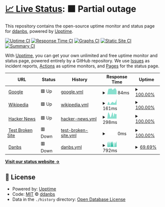 # [📈 Live Status](https://ddanbs.github.io/upptime): <!--live status--> **🟧 Partial outage**

This repository contains the open-source uptime monitor and status page for [ddanbs](https://ddanbs.github.io/upptime), powered by [Upptime](https://github.com/upptime/upptime).

[![Uptime CI](https://github.com/ddanbs/upptime/workflows/Uptime%20CI/badge.svg)](https://github.com/ddanbs/upptime/actions?query=workflow%3A%22Uptime+CI%22)
[![Response Time CI](https://github.com/ddanbs/upptime/workflows/Response%20Time%20CI/badge.svg)](https://github.com/ddanbs/upptime/actions?query=workflow%3A%22Response+Time+CI%22)
[![Graphs CI](https://github.com/ddanbs/upptime/workflows/Graphs%20CI/badge.svg)](https://github.com/ddanbs/upptime/actions?query=workflow%3A%22Graphs+CI%22)
[![Static Site CI](https://github.com/ddanbs/upptime/workflows/Static%20Site%20CI/badge.svg)](https://github.com/ddanbs/upptime/actions?query=workflow%3A%22Static+Site+CI%22)
[![Summary CI](https://github.com/ddanbs/upptime/workflows/Summary%20CI/badge.svg)](https://github.com/ddanbs/upptime/actions?query=workflow%3A%22Summary+CI%22)

With [Upptime](https://upptime.js.org), you can get your own unlimited and free uptime monitor and status page, powered entirely by a GitHub repository. We use [Issues](https://github.com/ddanbs/upptime/issues) as incident reports, [Actions](https://github.com/ddanbs/upptime/actions) as uptime monitors, and [Pages](https://ddanbs.github.io/upptime) for the status page.

<!--start: status pages-->
<!-- This summary is generated by Upptime (https://github.com/upptime/upptime) -->
<!-- Do not edit this manually, your changes will be overwritten -->
<!-- prettier-ignore -->
| URL | Status | History | Response Time | Uptime |
| --- | ------ | ------- | ------------- | ------ |
| <img alt="" src="https://icons.duckduckgo.com/ip3/www.google.com.ico" height="13"> [Google](https://www.google.com) | 🟩 Up | [google.yml](https://github.com/ddanbs/upptime/commits/HEAD/history/google.yml) | <details><summary><img alt="Response time graph" src="./graphs/google/response-time-week.png" height="20"> 84ms</summary><br><a href="https://ddanbs.github.io/upptime/history/google"><img alt="Response time 105" src="https://img.shields.io/endpoint?url=https%3A%2F%2Fraw.githubusercontent.com%2Fddanbs%2Fupptime%2FHEAD%2Fapi%2Fgoogle%2Fresponse-time.json"></a><br><a href="https://ddanbs.github.io/upptime/history/google"><img alt="24-hour response time 59" src="https://img.shields.io/endpoint?url=https%3A%2F%2Fraw.githubusercontent.com%2Fddanbs%2Fupptime%2FHEAD%2Fapi%2Fgoogle%2Fresponse-time-day.json"></a><br><a href="https://ddanbs.github.io/upptime/history/google"><img alt="7-day response time 84" src="https://img.shields.io/endpoint?url=https%3A%2F%2Fraw.githubusercontent.com%2Fddanbs%2Fupptime%2FHEAD%2Fapi%2Fgoogle%2Fresponse-time-week.json"></a><br><a href="https://ddanbs.github.io/upptime/history/google"><img alt="30-day response time 101" src="https://img.shields.io/endpoint?url=https%3A%2F%2Fraw.githubusercontent.com%2Fddanbs%2Fupptime%2FHEAD%2Fapi%2Fgoogle%2Fresponse-time-month.json"></a><br><a href="https://ddanbs.github.io/upptime/history/google"><img alt="1-year response time 103" src="https://img.shields.io/endpoint?url=https%3A%2F%2Fraw.githubusercontent.com%2Fddanbs%2Fupptime%2FHEAD%2Fapi%2Fgoogle%2Fresponse-time-year.json"></a></details> | <details><summary><a href="https://ddanbs.github.io/upptime/history/google">100.00%</a></summary><a href="https://ddanbs.github.io/upptime/history/google"><img alt="All-time uptime 100.00%" src="https://img.shields.io/endpoint?url=https%3A%2F%2Fraw.githubusercontent.com%2Fddanbs%2Fupptime%2FHEAD%2Fapi%2Fgoogle%2Fuptime.json"></a><br><a href="https://ddanbs.github.io/upptime/history/google"><img alt="24-hour uptime 100.00%" src="https://img.shields.io/endpoint?url=https%3A%2F%2Fraw.githubusercontent.com%2Fddanbs%2Fupptime%2FHEAD%2Fapi%2Fgoogle%2Fuptime-day.json"></a><br><a href="https://ddanbs.github.io/upptime/history/google"><img alt="7-day uptime 100.00%" src="https://img.shields.io/endpoint?url=https%3A%2F%2Fraw.githubusercontent.com%2Fddanbs%2Fupptime%2FHEAD%2Fapi%2Fgoogle%2Fuptime-week.json"></a><br><a href="https://ddanbs.github.io/upptime/history/google"><img alt="30-day uptime 100.00%" src="https://img.shields.io/endpoint?url=https%3A%2F%2Fraw.githubusercontent.com%2Fddanbs%2Fupptime%2FHEAD%2Fapi%2Fgoogle%2Fuptime-month.json"></a><br><a href="https://ddanbs.github.io/upptime/history/google"><img alt="1-year uptime 100.00%" src="https://img.shields.io/endpoint?url=https%3A%2F%2Fraw.githubusercontent.com%2Fddanbs%2Fupptime%2FHEAD%2Fapi%2Fgoogle%2Fuptime-year.json"></a></details>
| <img alt="" src="https://icons.duckduckgo.com/ip3/en.wikipedia.org.ico" height="13"> [Wikipedia](https://en.wikipedia.org) | 🟩 Up | [wikipedia.yml](https://github.com/ddanbs/upptime/commits/HEAD/history/wikipedia.yml) | <details><summary><img alt="Response time graph" src="./graphs/wikipedia/response-time-week.png" height="20"> 161ms</summary><br><a href="https://ddanbs.github.io/upptime/history/wikipedia"><img alt="Response time 222" src="https://img.shields.io/endpoint?url=https%3A%2F%2Fraw.githubusercontent.com%2Fddanbs%2Fupptime%2FHEAD%2Fapi%2Fwikipedia%2Fresponse-time.json"></a><br><a href="https://ddanbs.github.io/upptime/history/wikipedia"><img alt="24-hour response time 360" src="https://img.shields.io/endpoint?url=https%3A%2F%2Fraw.githubusercontent.com%2Fddanbs%2Fupptime%2FHEAD%2Fapi%2Fwikipedia%2Fresponse-time-day.json"></a><br><a href="https://ddanbs.github.io/upptime/history/wikipedia"><img alt="7-day response time 161" src="https://img.shields.io/endpoint?url=https%3A%2F%2Fraw.githubusercontent.com%2Fddanbs%2Fupptime%2FHEAD%2Fapi%2Fwikipedia%2Fresponse-time-week.json"></a><br><a href="https://ddanbs.github.io/upptime/history/wikipedia"><img alt="30-day response time 174" src="https://img.shields.io/endpoint?url=https%3A%2F%2Fraw.githubusercontent.com%2Fddanbs%2Fupptime%2FHEAD%2Fapi%2Fwikipedia%2Fresponse-time-month.json"></a><br><a href="https://ddanbs.github.io/upptime/history/wikipedia"><img alt="1-year response time 228" src="https://img.shields.io/endpoint?url=https%3A%2F%2Fraw.githubusercontent.com%2Fddanbs%2Fupptime%2FHEAD%2Fapi%2Fwikipedia%2Fresponse-time-year.json"></a></details> | <details><summary><a href="https://ddanbs.github.io/upptime/history/wikipedia">100.00%</a></summary><a href="https://ddanbs.github.io/upptime/history/wikipedia"><img alt="All-time uptime 100.00%" src="https://img.shields.io/endpoint?url=https%3A%2F%2Fraw.githubusercontent.com%2Fddanbs%2Fupptime%2FHEAD%2Fapi%2Fwikipedia%2Fuptime.json"></a><br><a href="https://ddanbs.github.io/upptime/history/wikipedia"><img alt="24-hour uptime 100.00%" src="https://img.shields.io/endpoint?url=https%3A%2F%2Fraw.githubusercontent.com%2Fddanbs%2Fupptime%2FHEAD%2Fapi%2Fwikipedia%2Fuptime-day.json"></a><br><a href="https://ddanbs.github.io/upptime/history/wikipedia"><img alt="7-day uptime 100.00%" src="https://img.shields.io/endpoint?url=https%3A%2F%2Fraw.githubusercontent.com%2Fddanbs%2Fupptime%2FHEAD%2Fapi%2Fwikipedia%2Fuptime-week.json"></a><br><a href="https://ddanbs.github.io/upptime/history/wikipedia"><img alt="30-day uptime 100.00%" src="https://img.shields.io/endpoint?url=https%3A%2F%2Fraw.githubusercontent.com%2Fddanbs%2Fupptime%2FHEAD%2Fapi%2Fwikipedia%2Fuptime-month.json"></a><br><a href="https://ddanbs.github.io/upptime/history/wikipedia"><img alt="1-year uptime 100.00%" src="https://img.shields.io/endpoint?url=https%3A%2F%2Fraw.githubusercontent.com%2Fddanbs%2Fupptime%2FHEAD%2Fapi%2Fwikipedia%2Fuptime-year.json"></a></details>
| <img alt="" src="https://icons.duckduckgo.com/ip3/news.ycombinator.com.ico" height="13"> [Hacker News](https://news.ycombinator.com) | 🟩 Up | [hacker-news.yml](https://github.com/ddanbs/upptime/commits/HEAD/history/hacker-news.yml) | <details><summary><img alt="Response time graph" src="./graphs/hacker-news/response-time-week.png" height="20"> 298ms</summary><br><a href="https://ddanbs.github.io/upptime/history/hacker-news"><img alt="Response time 364" src="https://img.shields.io/endpoint?url=https%3A%2F%2Fraw.githubusercontent.com%2Fddanbs%2Fupptime%2FHEAD%2Fapi%2Fhacker-news%2Fresponse-time.json"></a><br><a href="https://ddanbs.github.io/upptime/history/hacker-news"><img alt="24-hour response time 345" src="https://img.shields.io/endpoint?url=https%3A%2F%2Fraw.githubusercontent.com%2Fddanbs%2Fupptime%2FHEAD%2Fapi%2Fhacker-news%2Fresponse-time-day.json"></a><br><a href="https://ddanbs.github.io/upptime/history/hacker-news"><img alt="7-day response time 298" src="https://img.shields.io/endpoint?url=https%3A%2F%2Fraw.githubusercontent.com%2Fddanbs%2Fupptime%2FHEAD%2Fapi%2Fhacker-news%2Fresponse-time-week.json"></a><br><a href="https://ddanbs.github.io/upptime/history/hacker-news"><img alt="30-day response time 312" src="https://img.shields.io/endpoint?url=https%3A%2F%2Fraw.githubusercontent.com%2Fddanbs%2Fupptime%2FHEAD%2Fapi%2Fhacker-news%2Fresponse-time-month.json"></a><br><a href="https://ddanbs.github.io/upptime/history/hacker-news"><img alt="1-year response time 381" src="https://img.shields.io/endpoint?url=https%3A%2F%2Fraw.githubusercontent.com%2Fddanbs%2Fupptime%2FHEAD%2Fapi%2Fhacker-news%2Fresponse-time-year.json"></a></details> | <details><summary><a href="https://ddanbs.github.io/upptime/history/hacker-news">100.00%</a></summary><a href="https://ddanbs.github.io/upptime/history/hacker-news"><img alt="All-time uptime 99.97%" src="https://img.shields.io/endpoint?url=https%3A%2F%2Fraw.githubusercontent.com%2Fddanbs%2Fupptime%2FHEAD%2Fapi%2Fhacker-news%2Fuptime.json"></a><br><a href="https://ddanbs.github.io/upptime/history/hacker-news"><img alt="24-hour uptime 100.00%" src="https://img.shields.io/endpoint?url=https%3A%2F%2Fraw.githubusercontent.com%2Fddanbs%2Fupptime%2FHEAD%2Fapi%2Fhacker-news%2Fuptime-day.json"></a><br><a href="https://ddanbs.github.io/upptime/history/hacker-news"><img alt="7-day uptime 100.00%" src="https://img.shields.io/endpoint?url=https%3A%2F%2Fraw.githubusercontent.com%2Fddanbs%2Fupptime%2FHEAD%2Fapi%2Fhacker-news%2Fuptime-week.json"></a><br><a href="https://ddanbs.github.io/upptime/history/hacker-news"><img alt="30-day uptime 99.74%" src="https://img.shields.io/endpoint?url=https%3A%2F%2Fraw.githubusercontent.com%2Fddanbs%2Fupptime%2FHEAD%2Fapi%2Fhacker-news%2Fuptime-month.json"></a><br><a href="https://ddanbs.github.io/upptime/history/hacker-news"><img alt="1-year uptime 99.89%" src="https://img.shields.io/endpoint?url=https%3A%2F%2Fraw.githubusercontent.com%2Fddanbs%2Fupptime%2FHEAD%2Fapi%2Fhacker-news%2Fuptime-year.json"></a></details>
| <img alt="" src="https://icons.duckduckgo.com/ip3/thissitedoesnotexist.koj.co.ico" height="13"> [Test Broken Site](https://thissitedoesnotexist.koj.co) | 🟥 Down | [test-broken-site.yml](https://github.com/ddanbs/upptime/commits/HEAD/history/test-broken-site.yml) | <details><summary><img alt="Response time graph" src="./graphs/test-broken-site/response-time-week.png" height="20"> 0ms</summary><br><a href="https://ddanbs.github.io/upptime/history/test-broken-site"><img alt="Response time 0" src="https://img.shields.io/endpoint?url=https%3A%2F%2Fraw.githubusercontent.com%2Fddanbs%2Fupptime%2FHEAD%2Fapi%2Ftest-broken-site%2Fresponse-time.json"></a><br><a href="https://ddanbs.github.io/upptime/history/test-broken-site"><img alt="24-hour response time 0" src="https://img.shields.io/endpoint?url=https%3A%2F%2Fraw.githubusercontent.com%2Fddanbs%2Fupptime%2FHEAD%2Fapi%2Ftest-broken-site%2Fresponse-time-day.json"></a><br><a href="https://ddanbs.github.io/upptime/history/test-broken-site"><img alt="7-day response time 0" src="https://img.shields.io/endpoint?url=https%3A%2F%2Fraw.githubusercontent.com%2Fddanbs%2Fupptime%2FHEAD%2Fapi%2Ftest-broken-site%2Fresponse-time-week.json"></a><br><a href="https://ddanbs.github.io/upptime/history/test-broken-site"><img alt="30-day response time 0" src="https://img.shields.io/endpoint?url=https%3A%2F%2Fraw.githubusercontent.com%2Fddanbs%2Fupptime%2FHEAD%2Fapi%2Ftest-broken-site%2Fresponse-time-month.json"></a><br><a href="https://ddanbs.github.io/upptime/history/test-broken-site"><img alt="1-year response time 0" src="https://img.shields.io/endpoint?url=https%3A%2F%2Fraw.githubusercontent.com%2Fddanbs%2Fupptime%2FHEAD%2Fapi%2Ftest-broken-site%2Fresponse-time-year.json"></a></details> | <details><summary><a href="https://ddanbs.github.io/upptime/history/test-broken-site">100.00%</a></summary><a href="https://ddanbs.github.io/upptime/history/test-broken-site"><img alt="All-time uptime 100.00%" src="https://img.shields.io/endpoint?url=https%3A%2F%2Fraw.githubusercontent.com%2Fddanbs%2Fupptime%2FHEAD%2Fapi%2Ftest-broken-site%2Fuptime.json"></a><br><a href="https://ddanbs.github.io/upptime/history/test-broken-site"><img alt="24-hour uptime 100.00%" src="https://img.shields.io/endpoint?url=https%3A%2F%2Fraw.githubusercontent.com%2Fddanbs%2Fupptime%2FHEAD%2Fapi%2Ftest-broken-site%2Fuptime-day.json"></a><br><a href="https://ddanbs.github.io/upptime/history/test-broken-site"><img alt="7-day uptime 100.00%" src="https://img.shields.io/endpoint?url=https%3A%2F%2Fraw.githubusercontent.com%2Fddanbs%2Fupptime%2FHEAD%2Fapi%2Ftest-broken-site%2Fuptime-week.json"></a><br><a href="https://ddanbs.github.io/upptime/history/test-broken-site"><img alt="30-day uptime 100.00%" src="https://img.shields.io/endpoint?url=https%3A%2F%2Fraw.githubusercontent.com%2Fddanbs%2Fupptime%2FHEAD%2Fapi%2Ftest-broken-site%2Fuptime-month.json"></a><br><a href="https://ddanbs.github.io/upptime/history/test-broken-site"><img alt="1-year uptime 100.00%" src="https://img.shields.io/endpoint?url=https%3A%2F%2Fraw.githubusercontent.com%2Fddanbs%2Fupptime%2FHEAD%2Fapi%2Ftest-broken-site%2Fuptime-year.json"></a></details>
| <img alt="" src="https://icons.duckduckgo.com/ip3/danbs.net.ico" height="13"> [Danbs](https://danbs.net) | 🟥 Down | [danbs.yml](https://github.com/ddanbs/upptime/commits/HEAD/history/danbs.yml) | <details><summary><img alt="Response time graph" src="./graphs/danbs/response-time-week.png" height="20"> 792ms</summary><br><a href="https://ddanbs.github.io/upptime/history/danbs"><img alt="Response time 623" src="https://img.shields.io/endpoint?url=https%3A%2F%2Fraw.githubusercontent.com%2Fddanbs%2Fupptime%2FHEAD%2Fapi%2Fdanbs%2Fresponse-time.json"></a><br><a href="https://ddanbs.github.io/upptime/history/danbs"><img alt="24-hour response time 905" src="https://img.shields.io/endpoint?url=https%3A%2F%2Fraw.githubusercontent.com%2Fddanbs%2Fupptime%2FHEAD%2Fapi%2Fdanbs%2Fresponse-time-day.json"></a><br><a href="https://ddanbs.github.io/upptime/history/danbs"><img alt="7-day response time 792" src="https://img.shields.io/endpoint?url=https%3A%2F%2Fraw.githubusercontent.com%2Fddanbs%2Fupptime%2FHEAD%2Fapi%2Fdanbs%2Fresponse-time-week.json"></a><br><a href="https://ddanbs.github.io/upptime/history/danbs"><img alt="30-day response time 903" src="https://img.shields.io/endpoint?url=https%3A%2F%2Fraw.githubusercontent.com%2Fddanbs%2Fupptime%2FHEAD%2Fapi%2Fdanbs%2Fresponse-time-month.json"></a><br><a href="https://ddanbs.github.io/upptime/history/danbs"><img alt="1-year response time 625" src="https://img.shields.io/endpoint?url=https%3A%2F%2Fraw.githubusercontent.com%2Fddanbs%2Fupptime%2FHEAD%2Fapi%2Fdanbs%2Fresponse-time-year.json"></a></details> | <details><summary><a href="https://ddanbs.github.io/upptime/history/danbs">69.69%</a></summary><a href="https://ddanbs.github.io/upptime/history/danbs"><img alt="All-time uptime 99.54%" src="https://img.shields.io/endpoint?url=https%3A%2F%2Fraw.githubusercontent.com%2Fddanbs%2Fupptime%2FHEAD%2Fapi%2Fdanbs%2Fuptime.json"></a><br><a href="https://ddanbs.github.io/upptime/history/danbs"><img alt="24-hour uptime 66.25%" src="https://img.shields.io/endpoint?url=https%3A%2F%2Fraw.githubusercontent.com%2Fddanbs%2Fupptime%2FHEAD%2Fapi%2Fdanbs%2Fuptime-day.json"></a><br><a href="https://ddanbs.github.io/upptime/history/danbs"><img alt="7-day uptime 69.69%" src="https://img.shields.io/endpoint?url=https%3A%2F%2Fraw.githubusercontent.com%2Fddanbs%2Fupptime%2FHEAD%2Fapi%2Fdanbs%2Fuptime-week.json"></a><br><a href="https://ddanbs.github.io/upptime/history/danbs"><img alt="30-day uptime 92.57%" src="https://img.shields.io/endpoint?url=https%3A%2F%2Fraw.githubusercontent.com%2Fddanbs%2Fupptime%2FHEAD%2Fapi%2Fdanbs%2Fuptime-month.json"></a><br><a href="https://ddanbs.github.io/upptime/history/danbs"><img alt="1-year uptime 99.38%" src="https://img.shields.io/endpoint?url=https%3A%2F%2Fraw.githubusercontent.com%2Fddanbs%2Fupptime%2FHEAD%2Fapi%2Fdanbs%2Fuptime-year.json"></a></details>

<!--end: status pages-->

[**Visit our status website →**](https://ddanbs.github.io/upptime)

## 📄 License

- Powered by: [Upptime](https://github.com/upptime/upptime)
- Code: [MIT](./LICENSE) © [ddanbs](https://ddanbs.github.io/upptime)
- Data in the `./history` directory: [Open Database License](https://opendatacommons.org/licenses/odbl/1-0/)
